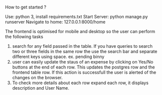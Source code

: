 How to get started ?

Use: python 3, install requirements.txt
Start Server: python manage.py runserver
Navigate to home: 127.0.0.1:8000/home

The frontend is optimised for mobile and desktop so the user can perform the following tasks 
1) search for any field passed in the table.
   If you have queries to search two or three fields in the same row the use the search bar and separate different keys using space. ex. pending binny
2) user can easily update the staus of an expense by clicking on Yes/No buttons at the end of each row. This updates the postgres row and the frontend table row. If this action is successfull the user is alerted of the changes on the browser.
3) To check more details about each row expand each row, it displays description and User Name.
